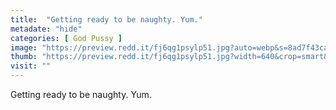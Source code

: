```yaml
---
title:  "Getting ready to be naughty. Yum."
metadate: "hide"
categories: [ God Pussy ]
image: "https://preview.redd.it/fj6qg1psylp51.jpg?auto=webp&s=8ad7f43ca8b24a19bb22a799fb7ab73b9771d2f6"
thumb: "https://preview.redd.it/fj6qg1psylp51.jpg?width=640&crop=smart&auto=webp&s=2b3f05d4d6dd33a7e22c6a1d95006ca5131b2899"
visit: ""
---
```

Getting ready to be naughty. Yum.
